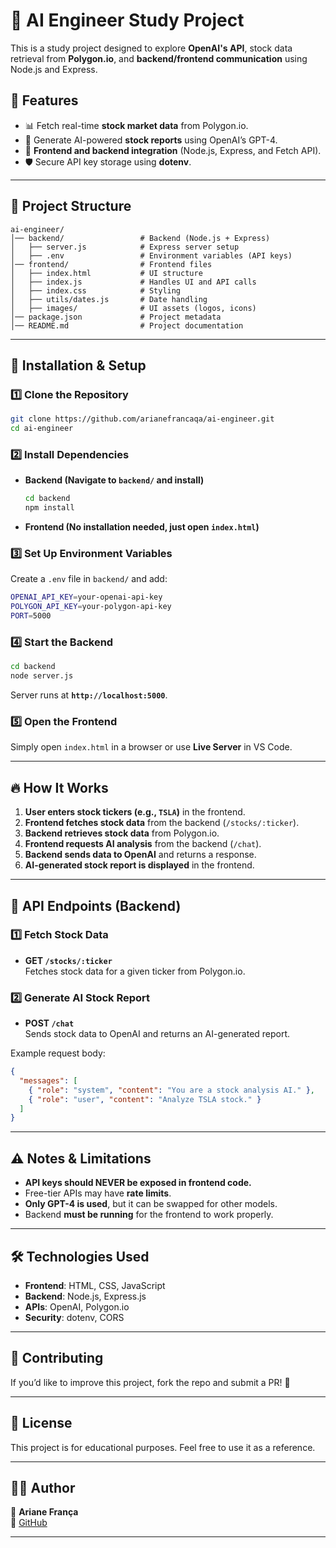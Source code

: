 # 🚀 AI Engineer Study Project

This is a study project designed to explore **OpenAI's API**, stock data retrieval from **Polygon.io**, and **backend/frontend communication** using Node.js and Express.

## 📜 Features
- 📊 Fetch real-time **stock market data** from Polygon.io.
- 🧠 Generate AI-powered **stock reports** using OpenAI’s GPT-4.
- 🔄 **Frontend and backend integration** (Node.js, Express, and Fetch API).
- 🛡️ Secure API key storage using **dotenv**.

---

## 📂 Project Structure
```
ai-engineer/
│── backend/                 # Backend (Node.js + Express)
│   ├── server.js            # Express server setup
│   ├── .env                 # Environment variables (API keys)
│── frontend/                # Frontend files
│   ├── index.html           # UI structure
│   ├── index.js             # Handles UI and API calls
│   ├── index.css            # Styling
│   ├── utils/dates.js       # Date handling
│   ├── images/              # UI assets (logos, icons)
│── package.json             # Project metadata
│── README.md                # Project documentation
```

---

## 🔧 Installation & Setup

### 1️⃣ Clone the Repository
```sh
git clone https://github.com/arianefrancaqa/ai-engineer.git
cd ai-engineer
```

### 2️⃣ Install Dependencies
- **Backend (Navigate to `backend/` and install)**
  ```sh
  cd backend
  npm install
  ```
- **Frontend (No installation needed, just open `index.html`)**

### 3️⃣ Set Up Environment Variables
Create a `.env` file in `backend/` and add:
```sh
OPENAI_API_KEY=your-openai-api-key
POLYGON_API_KEY=your-polygon-api-key
PORT=5000
```

### 4️⃣ Start the Backend
```sh
cd backend
node server.js
```
Server runs at **`http://localhost:5000`**.

### 5️⃣ Open the Frontend
Simply open `index.html` in a browser or use **Live Server** in VS Code.

---

## 🔥 How It Works
1. **User enters stock tickers (e.g., `TSLA`)** in the frontend.
2. **Frontend fetches stock data** from the backend (`/stocks/:ticker`).
3. **Backend retrieves stock data** from Polygon.io.
4. **Frontend requests AI analysis** from the backend (`/chat`).
5. **Backend sends data to OpenAI** and returns a response.
6. **AI-generated stock report is displayed** in the frontend.

---

## 🚀 API Endpoints (Backend)
### 1️⃣ Fetch Stock Data
- **GET `/stocks/:ticker`**  
  Fetches stock data for a given ticker from Polygon.io.

### 2️⃣ Generate AI Stock Report
- **POST `/chat`**  
  Sends stock data to OpenAI and returns an AI-generated report.

Example request body:
```json
{
  "messages": [
    { "role": "system", "content": "You are a stock analysis AI." },
    { "role": "user", "content": "Analyze TSLA stock." }
  ]
}
```

---

## ⚠️ Notes & Limitations
- **API keys should NEVER be exposed in frontend code.**
- Free-tier APIs may have **rate limits**.
- **Only GPT-4 is used**, but it can be swapped for other models.
- Backend **must be running** for the frontend to work properly.

---

## 🛠️ Technologies Used
- **Frontend**: HTML, CSS, JavaScript  
- **Backend**: Node.js, Express.js  
- **APIs**: OpenAI, Polygon.io  
- **Security**: dotenv, CORS  

---

## 🤝 Contributing
If you’d like to improve this project, fork the repo and submit a PR! 🚀  

---

## 📄 License
This project is for educational purposes. Feel free to use it as a reference.  

---

## 👩‍💻 Author
👤 **Ariane França**  
🔗 [GitHub](https://github.com/arianefrancaqa)  

---


